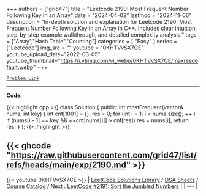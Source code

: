 
+++
authors = ["grid47"]
title = "Leetcode 2190: Most Frequent Number Following Key In an Array"
date = "2024-04-02"
lastmod = "2024-11-06"
description = "In-depth solution and explanation for Leetcode 2190: Most Frequent Number Following Key In an Array in C++. Includes clear intuition, step-by-step example walkthrough, and detailed complexity analysis."
tags = ["Array","Hash Table","Counting"]
categories = [
    "Easy"
]
series = ["Leetcode"]
img_src = ""
youtube = "0KHTVvSX7CE"
youtube_upload_date="2022-03-05"
youtube_thumbnail="https://i.ytimg.com/vi_webp/0KHTVvSX7CE/maxresdefault.webp"
+++



[`Problem Link`](https://leetcode.com/problems/most-frequent-number-following-key-in-an-array/description/)

---
**Code:**

{{< highlight cpp >}}
class Solution {
public:
  int mostFrequent(vector<int>& nums, int key) {
    int cnt[1001] = {}, res = 0;
    for (int i = 1; i < nums.size(); ++i)
        if (nums[i - 1] == key && ++cnt[nums[i]] > cnt[res])
            res = nums[i];
    return res;
  }
};
{{< /highlight >}}

{{< ghcode "https://raw.githubusercontent.com/grid47/list/refs/heads/main/exp/2190.md" >}}
---
{{< youtube 0KHTVvSX7CE >}}
| [LeetCode Solutions Library](https://grid47.xyz/leetcode/) / [DSA Sheets](https://grid47.xyz/sheets/) / [Course Catalog](https://grid47.xyz/courses/) / Next : [LeetCode #2191: Sort the Jumbled Numbers](https://grid47.xyz/leetcode/solution-2191-sort-the-jumbled-numbers/) |
| --- |
